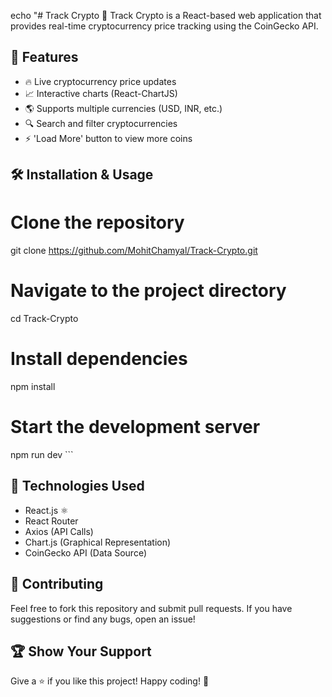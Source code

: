 echo "# Track Crypto 🚀
Track Crypto is a React-based web application that provides real-time cryptocurrency price tracking using the CoinGecko API.

## 🌟 Features
- 🔥 Live cryptocurrency price updates
- 📈 Interactive charts (React-ChartJS)
- 🌎 Supports multiple currencies (USD, INR, etc.)
- 🔍 Search and filter cryptocurrencies
- ⚡ 'Load More' button to view more coins

## 🛠️ Installation & Usage

# Clone the repository
git clone https://github.com/MohitChamyal/Track-Crypto.git

# Navigate to the project directory
cd Track-Crypto

# Install dependencies
npm install

# Start the development server
npm run dev
\`\`\`

## 📜 Technologies Used
- React.js ⚛️
- React Router
- Axios (API Calls)
- Chart.js (Graphical Representation)
- CoinGecko API (Data Source)

## 🤝 Contributing
Feel free to fork this repository and submit pull requests. If you have suggestions or find any bugs, open an issue!

## 🏆 Show Your Support
Give a ⭐ if you like this project! Happy coding! 🚀

